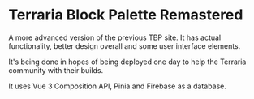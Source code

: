 # Terraria Block Palette Remastered
A more advanced version of the previous TBP site. It has actual functionality, better design overall and some user interface elements.

It's being done in hopes of being deployed one day to help the Terraria community with their builds.

It uses Vue 3 Composition API, Pinia and Firebase as a database.
